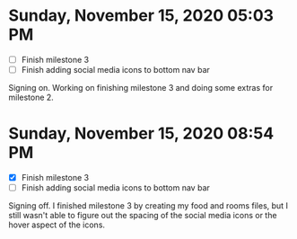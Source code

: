 # Sunday, November 15, 2020 05:03 PM
- [ ] Finish milestone 3
- [ ] Finish adding social media icons to bottom nav bar

Signing on. Working on finishing milestone 3 and doing some extras for milestone 2. 

# Sunday, November 15, 2020 08:54 PM
- [x] Finish milestone 3
- [ ] Finish adding social media icons to bottom nav bar

Signing off. I finished milestone 3 by creating my food and rooms files, but I still wasn't able to figure out the spacing of the social media icons or the hover aspect of the icons. 
